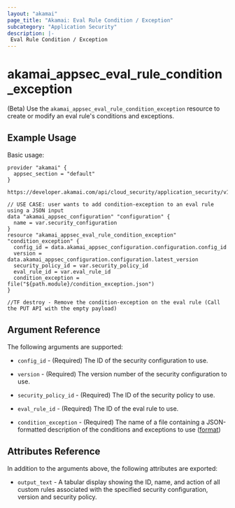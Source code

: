```yaml
---
layout: "akamai"
page_title: "Akamai: Eval Rule Condition / Exception"
subcategory: "Application Security"
description: |-
 Eval Rule Condition / Exception
---
```


# akamai_appsec_eval_rule_condition_exception

(Beta) Use the `akamai_appsec_eval_rule_condition_exception` resource to create or modify an eval rule's conditions and exceptions.

## Example Usage

Basic usage:

```hcl
provider "akamai" {
  appsec_section = "default"
}

https://developer.akamai.com/api/cloud_security/application_security/v1.html#putevalconditionsexceptions

// USE CASE: user wants to add condition-exception to an eval rule using a JSON input
data "akamai_appsec_configuration" "configuration" {
  name = var.security_configuration
}
resource "akamai_appsec_eval_rule_condition_exception" "condition_exception" {
  config_id = data.akamai_appsec_configuration.configuration.config_id
  version = data.akamai_appsec_configuration.configuration.latest_version
  security_policy_id = var.security_policy_id
  eval_rule_id = var.eval_rule_id
  condition_exception = file("${path.module}/condition_exception.json")
}

//TF destroy - Remove the condition-exception on the eval rule (Call the PUT API with the empty payload)

```

## Argument Reference

The following arguments are supported:

* `config_id` - (Required) The ID of the security configuration to use.

* `version` - (Required) The version number of the security configuration to use.

* `security_policy_id` - (Required) The ID of the security policy to use.

* `eval_rule_id` - (Required) The ID of the eval rule to use.

* `condition_exception` - (Required) The name of a file containing a JSON-formatted description of the conditions and exceptions to use ([format](https://developer.akamai.com/api/cloud_security/application_security/v1.html#putevalconditionsexceptions))

## Attributes Reference

In addition to the arguments above, the following attributes are exported:

* `output_text` - A tabular display showing the ID, name, and action of all custom rules associated with the specified security configuration, version and security policy.


